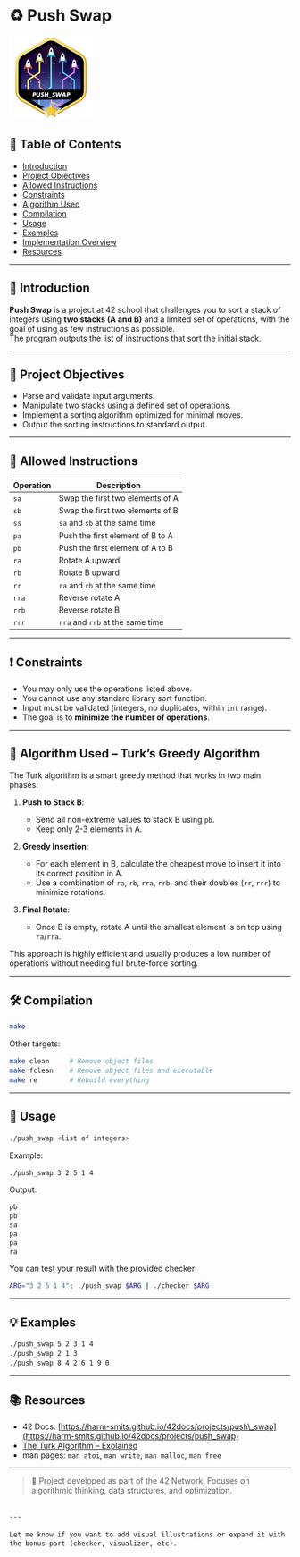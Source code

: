# ♻️ Push Swap
  ![push-swapm](push_swapm.png)
  
## 📌 Table of Contents
- [Introduction](#introduction)
- [Project Objectives](#project-objectives)
- [Allowed Instructions](#allowed-instructions)
- [Constraints](#constraints)
- [Algorithm Used](#algorithm-used)
- [Compilation](#compilation)
- [Usage](#usage)
- [Examples](#examples)
- [Implementation Overview](#implementation-overview)
- [Resources](#resources)

---

## 🧩 Introduction

**Push Swap** is a project at 42 school that challenges you to sort a stack of integers using **two stacks (A and B)** and a limited set of operations, with the goal of using as few instructions as possible.  
The program outputs the list of instructions that sort the initial stack.

---

## 🎯 Project Objectives

- Parse and validate input arguments.
- Manipulate two stacks using a defined set of operations.
- Implement a sorting algorithm optimized for minimal moves.
- Output the sorting instructions to standard output.

---

## 🔧 Allowed Instructions

| Operation | Description                        |
|----------|------------------------------------|
| `sa`     | Swap the first two elements of A    |
| `sb`     | Swap the first two elements of B    |
| `ss`     | `sa` and `sb` at the same time      |
| `pa`     | Push the first element of B to A    |
| `pb`     | Push the first element of A to B    |
| `ra`     | Rotate A upward                     |
| `rb`     | Rotate B upward                     |
| `rr`     | `ra` and `rb` at the same time      |
| `rra`    | Reverse rotate A                    |
| `rrb`    | Reverse rotate B                    |
| `rrr`    | `rra` and `rrb` at the same time    |

---

## ❗ Constraints

- You may only use the operations listed above.
- You cannot use any standard library sort function.
- Input must be validated (integers, no duplicates, within `int` range).
- The goal is to **minimize the number of operations**.

---

## 🧠 Algorithm Used – Turk’s Greedy Algorithm

The Turk algorithm is a smart greedy method that works in two main phases:

1. **Push to Stack B**:
   - Send all non-extreme values to stack B using `pb`.
   - Keep only 2-3 elements in A.

2. **Greedy Insertion**:
   - For each element in B, calculate the cheapest move to insert it into its correct position in A.
   - Use a combination of `ra`, `rb`, `rra`, `rrb`, and their doubles (`rr`, `rrr`) to minimize rotations.

3. **Final Rotate**:
   - Once B is empty, rotate A until the smallest element is on top using `ra`/`rra`.

This approach is highly efficient and usually produces a low number of operations without needing full brute-force sorting.

---

## 🛠 Compilation

```bash
make
````

Other targets:

```bash
make clean     # Remove object files
make fclean    # Remove object files and executable
make re        # Rebuild everything
```

---

## 🚀 Usage

```bash
./push_swap <list of integers>
```

Example:

```bash
./push_swap 3 2 5 1 4
```

Output:

```
pb
pb
sa
pa
pa
ra
```

You can test your result with the provided checker:

```bash
ARG="3 2 5 1 4"; ./push_swap $ARG | ./checker $ARG
```

---

## 💡 Examples

```bash
./push_swap 5 2 3 1 4
./push_swap 2 1 3
./push_swap 8 4 2 6 1 9 0
```

---

## 📚 Resources

* 42 Docs: [https://harm-smits.github.io/42docs/projects/push\_swap](https://harm-smits.github.io/42docs/projects/push_swap)
* [The Turk Algorithm – Explained](https://medium.com/@ilkleyn/push_swap-algorithm-turk-solution-explained-2c9e60a88a5c)
* man pages: `man atoi`, `man write`, `man malloc`, `man free`

---

> 🧠 Project developed as part of the 42 Network. Focuses on algorithmic thinking, data structures, and optimization.
```

---

Let me know if you want to add visual illustrations or expand it with the bonus part (checker, visualizer, etc).
```

